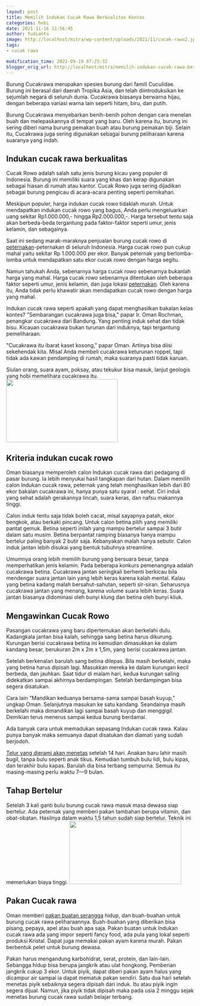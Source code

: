 ```yaml
---
layout: post
title: Memilih Indukan Cucak Rawa Berkualitas Kontes
categories: hobi
date: 2021-11-16 11:56:45
author: Yudianto
image: http://localhost/mitra/wp-content/uploads/2021/11/cucak-rawa2.jpg
tags:
- cucak rawa

modification_time: 2022-09-19 07:25:32
blogger_orig_url: http://localhost/mitra/memilih-indukan-cucak-rawa-berkualitas.html
---
```


Burung Cucakrawa merupakan spesies burung dari famili Cuculidae. Burung ini berasal dari daerah Tropika Asia, dan telah diintroduksikan ke sejumlah negara di seluruh dunia. Cucakrawa biasanya berwarna hijau, dengan beberapa variasi warna lain seperti hitam, biru, dan putih.

Burung Cucakrawa menyebarkan benih-benih pohon dengan cara menelan buah dan melepaskannya di tempat yang baru. Oleh karena itu, burung ini sering diberi nama burung pemakan buah atau burung pemakan biji. Selain itu, Cucakrawa juga sering digunakan sebagai burung peliharaan karena suaranya yang indah.
<h2>Indukan cucak rawa berkualitas</h2>
Cucak Rowo adalah salah satu jenis burung kicau yang populer di Indonesia. Burung ini memiliki suara yang khas dan kerap digunakan sebagai hiasan di rumah atau kantor. Cucak Rowo juga sering dijadikan sebagai burung pengicau di acara-acara penting seperti pernikahan.

Meskipun populer, harga indukan cucak rowo tidaklah murah. Untuk mendapatkan indukan cucak rowo yang bagus, Anda perlu mengeluarkan uang sekitar Rp1.000.000,- hingga Rp2.000.000,-. Harga tersebut tentu saja akan berbeda-beda tergantung pada faktor-faktor seperti umur, jenis kelamin, dan sebagainya.

Saat ini sedang marak-maraknya penjualan burung cucak rowo di <a class="wpil_keyword_link" title="peternakan" href="http://127.0.0.1/mitra/peternakan" data-wpil-keyword-link="linked">peternakan</a>-peternakan di seluruh Indonesia. Harga cucak rowo pun cukup mahal yaitu sekitar Rp 1.000.000 per ekor. Banyak peternak yang berlomba-lomba untuk mendapatkan satu ekor cucak rowo dengan harga segitu.

Namun tahukah Anda, sebenarnya harga cucak rowo sebenarnya bukanlah harga yang mahal. Harga cucak rowo sebenarnya ditentukan oleh beberapa faktor seperti umur, jenis kelamin, dan juga lokasi <a class="wpil_keyword_link" title="peternakan" href="http://127.0.0.1/mitra/peternakan" data-wpil-keyword-link="linked">peternakan</a>. Oleh karena itu, Anda tidak perlu khawatir akan mendapatkan cucak rowo dengan harga yang mahal.

Indukan cucak rawa seperti apakah yang dapat menghasilkan bakalan kelas kontes? "Sembarangan cucakrawa juga bisa," papar Ir. Oman Rochman, penangkar cucakrawa dari Bandung. Yang penting induk sehat dan tidak bisu. Kicauan cucakrawa bukan turunan dari induknya, tapi tergantung pemeliharaan.

"Cucakrawa itu ibarat kaset kosong," papar Oman. Artinya bisa diisi sekehendak kita. Misal Anda membeli cucakrawa keturunan roppel, tapi tidak ada kawan pendamping di rumah, maka suaranya pasti tidak karuan.

Siulan orang, suara ayam, poksay, atau tekukur bisa masuk, lanjut geologis yang hobi memelihara cucakrawa itu.
<a href="http://127.0.0.1/mitra/wp-content/uploads/2021/11/indukan.jpg"><img class="aligncenter wp-image-14955 size-medium" src="http://127.0.0.1/mitra/wp-content/uploads/2021/11/indukan-300x169.jpg" alt="" width="300" height="169" /></a>
<h2 id="sehat">Kriteria indukan cucak rowo</h2>
Oman biasanya memperoleh calon Indukan cucak rawa dari pedagang di pasar burung. Ia lebih menyukai hasil tangkapan dari hutan. Dalam memilih calon Indukan cucak rawa, peternak yang telah menghasilkan lebih dari 80 ekor bakalan cucakrawa ini, hanya punya satu syarat : sehat. Ciri induk yang sehat adalah gerakannya lincah, suara keras, dan nafsu makannya tinggi.

Calon induk tentu saja tidak boleh cacat, misal sayapnya patah, ekor bengkok, atau berkaki pincang. Untuk calon betina pilih yang memiliki pantat gemuk. Betina seperti inilah yang mampu bertelur sampai 3 butir dalam satu musim. Betina berpantat ramping biasanya hanya mampu bertelur paling banyak 2 butir saja. Kebanyakan malah hanya sebutir. Calon induk jantan lebih disukai yang bentuk tubuhnya streamline.

Umumnya orang lebih memilih burung yang bersuara besar, tanpa memperhatikan jenis kelamin. Pada beberapa konkurs pemenangnya adalah cucakrawa betina. Cucakrawa jantan seringkali berhenti berkicau bila mendengar suara jantan lain yang lebih keras karena kalah mental. Kalau yang betina kadang malah bersahut-sahutan, seperti sir-siran. Seharusnya cucakrawa jantan yang menang, karena volume suara lebih keras. Suara jantan biasanya didominasi oleh bunyi klung dan betina oleh bunyi kliuk.
<h2 id="baru">Mengawinkan Cucak Rowo</h2>
Pasangan cucakrawa yang baru dipertemukan akan berkelahi dulu. Kadangkala jantan bisa kalah, sehingga sang betina harus dikurung. Kurungan berisi cucakrawa betina ini kemudian dimasukkan ke dalam kandang besar, berukuran 2m x 2m x 1,5m, yang berisi cucakrawa jantan.

Setelah berkenalan barulah sang betina dilepas. Bila masih berkelahi, maka yang betina harus dipisah lagi. Masukkan mereka ke dalam kurungan kecil berbeda, dan jauhkan. Saat tidur di malam hari, kedua kurungan saling didekatkan sampai akhirnya berdampingan. Setelah berdampingan bisa segera disatukan.

Cara lain "Mandikan keduanya bersama-sama sampai basah kuyup," ungkap Oman. Selanjutnya masukan ke satu kandang. Seandainya masih berkelahi maka dimandikan lagi sampai basah kuyup dan menggigil. Demikian terus menerus sampai kedua burung berdamai.

Ada banyak cara untuk memadukan sepasang Indukan cucak rawa. Kalau punya banyak maka semuanya dapat disatukan dan diamati yang sudah berjodoh.

<a href="http://127.0.0.1/mitra/solusi-telur-perkutut-gagal-menetas.html">Telur yang dierami akan menetas</a> setelah 14 hari. Anakan baru lahir masih bugil, tanpa bulu seperti anak tikus. Kemudian tumbuh bulu lidi, bulu kipas, dan terakhir bulu kapas. Barulah dia bisa terbang sempurna. Semua itu masing-masing perlu waktu 7—9 bulan.
<h2>Tahap Bertelur</h2>
Setelah 3 kali ganti bulu burung cucak rawa masuk masa dewasa siap bertelur. Ada peternak yang memberi pakan tambahan berupa vitamin, dan obat-obatan. Hasilnya dalam waktu 1,5 tahun sudah siap bertelur. Teknik ini memerlukan biaya tinggi.
<a href="http://127.0.0.1/mitra/wp-content/uploads/2021/11/pakan-cucak-rawa.jpg"><img class="aligncenter wp-image-14956 size-medium" src="http://127.0.0.1/mitra/wp-content/uploads/2021/11/pakan-cucak-rawa-300x169.jpg" alt="" width="300" height="169" /></a>
<h2 id="sehat">Pakan Cucak rawa</h2>
Oman memberi <a href="http://127.0.0.1/mitra/tumbuhkan-serangga-pakan-walet.html">pakan buatan serangga</a> hidup, dan buah-buahan untuk burung cucak rawa peliharaannya. Buah-buahan yang diberikan bisa pisang, pepaya, apel atau buah apa saja. Pakan buatan untuk Indukan cucak rawa ada yang impor seperti fancy food, ada pula yang lokal seperti produksi Kristal. Dapat juga memakai pakan ayam karena murah. Pakan berbentuk pelet untuk burung dewasa.

Pakan harus mengandung karbohidrat, serat, protein, dan lain-lain. Sebangga hidup bisa berupa jangkrik atau ulat hongkong. Pemberian jangkrik cukup 3 ekor. Untuk piyik, dapat diberi pakan ayam halus yang dicampur air sampai ia dapat mematuk pakan sendiri. Satu dua hari setelah menetas piyik sebaiknya segera dipisah dari induk. Itu atau piyik ingin segera dijual. Namun, jika piyik tidak dipisah maka pada usia 2 minggu sejak menetas burung cucak rawa sudah belajar terbang.
